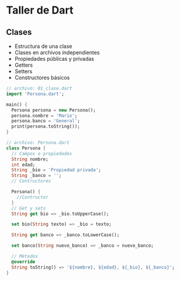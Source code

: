 # Taller de Dart

## Clases

- Estructura de una clase
- Clases en archivos independientes
- Propiedades públicas y privadas
- Getters
- Setters
- Constructores básicos

```dart
// archivo: 01_clase.dart
import 'Persona.dart';

main() {
  Persona persona = new Persona();
  persona.nombre = 'Mario';
  persona.banco = 'General';
  print(persona.toString());
}

// archivo: Persona.dart
class Persona {
  // Campos o propiedades
  String nombre;
  int edad;
  String _bio = 'Propiedad privada';
  String _banco = '';
  // Contructores

  Persona() {
    //Contructor
  }
  // Get y sets
  String get bio => _bio.toUpperCase();

  set bio(String texto) => _bio = texto;

  String get banco => _banco.toLowerCase();

  set banco(String nuevo_banco) => _banco = nuevo_banco;

  // Métodos
  @override
  String toString() => '${nombre}, ${edad}, ${_bio}, ${_banco}';
}
```
